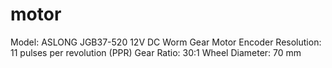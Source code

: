 # motor
Model: ASLONG JGB37-520 12V DC Worm Gear Motor
Encoder Resolution: 11 pulses per revolution (PPR)
Gear Ratio: 30:1
Wheel Diameter: 70 mm